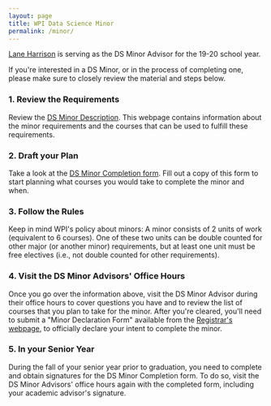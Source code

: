 ```yaml
---
layout: page
title: WPI Data Science Minor
permalink: /minor/
---
```


[Lane Harrison](http://web.cs.wpi.edu/~ltharrison/) is serving as the DS Minor Advisor for the 19-20 school year.

If you're interested in a DS Minor, or in the process of completing one, please make sure to closely review the material and steps below.

### 1. Review the Requirements
Review the [DS Minor Description](https://www.wpi.edu/academics/study/data-science-minor).
This webpage contains information about the minor requirements and the courses that can be used to fulfill these requirements.

### 2. Draft your Plan
Take a look at the [DS Minor Completion form](https://www.wpi.edu/sites/default/files/docs/Departments-Programs/Data-Science/DSMinor-ApprovalForm.May.3.2016.doc%283%29.pdf).
Fill out a copy of this form to start planning what courses you would take to complete the minor and when.

### 3. Follow the Rules
Keep in mind WPI's policy about minors: A minor consists of 2 units of work (equivalent to 6 courses). 
One of these two units can be double counted for other major (or another minor) requirements, but at least one unit must be free electives (i.e., not double counted for other requirements).

### 4. Visit the DS Minor Advisors' Office Hours
Once you go over the information above, visit the DS Minor Advisor during their office hours to cover questions you have and to review the list of courses that you plan to take for the minor. 
After you're cleared, you'll need to submit a "Minor Declaration Form" available from the [Registrar's webpage](https://www.wpi.edu/offices/registrar/forms), to officially declare your intent to complete the minor.

### 5. In your Senior Year 
During the fall of your senior year prior to graduation, you need to complete and obtain signatures for the DS Minor Completion form.
To do so, visit the DS Minor Advisors' office hours again with the completed form, including your academic advisor's signature.
